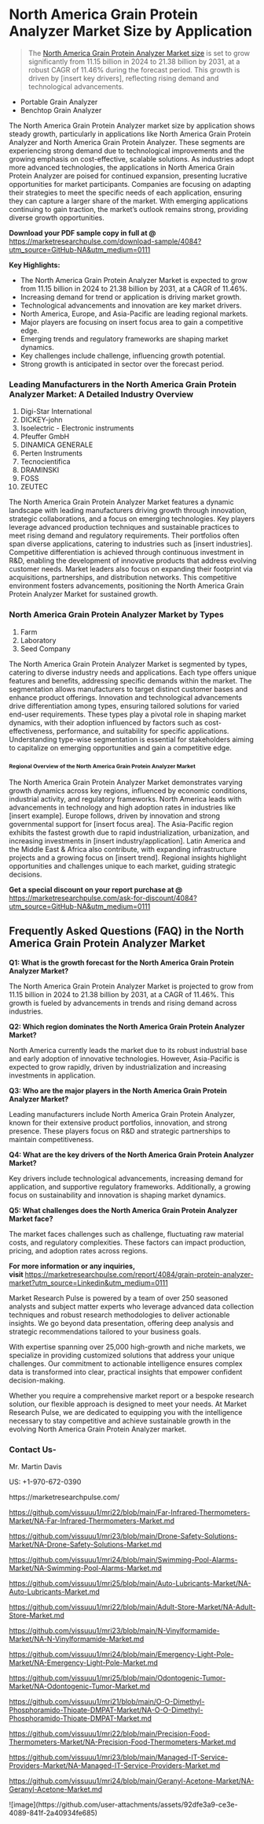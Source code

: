 <h1>North America Grain Protein Analyzer Market&nbsp;Size by Application</h1><blockquote><p>The <a href="https://marketresearchpulse.com/download-sample/4084?utm_source=GitHub-NA&amp;utm_medium=0111">North America Grain Protein Analyzer Market size</a> is set to grow significantly from 11.15 billion in 2024 to 21.38 billion by 2031, at a robust CAGR of 11.46% during the forecast period. This growth is driven by [insert key drivers], reflecting rising demand and technological advancements.</p></blockquote><ul><li>Portable Grain Analyzer <li> Benchtop Grain Analyzer</li></ul><p>The North America Grain Protein Analyzer market size by application shows steady growth, particularly in applications like North America Grain Protein Analyzer and North America Grain Protein Analyzer. These segments are experiencing strong demand due to technological improvements and the growing emphasis on cost-effective, scalable solutions. As industries adopt more advanced technologies, the applications in North America Grain Protein Analyzer are poised for continued expansion, presenting lucrative opportunities for market participants. Companies are focusing on adapting their strategies to meet the specific needs of each application, ensuring they can capture a larger share of the market. With emerging applications continuing to gain traction, the market’s outlook remains strong, providing diverse growth opportunities.</p><p><strong>Download your PDF sample copy in full at @ </strong><a href="https://marketresearchpulse.com/download-sample/4084?utm_source=GitHub-NA&amp;utm_medium=0111">https://marketresearchpulse.com/download-sample/4084?utm_source=GitHub-NA&amp;utm_medium=0111</a></p><p><strong>Key Highlights: </strong></p><ul><li>The North America Grain Protein Analyzer Market is expected to grow from 11.15 billion in 2024 to 21.38 billion by 2031, at a CAGR of 11.46%.</li><li>Increasing demand for trend or application is driving market growth.</li><li>Technological advancements and innovation are key market drivers.</li><li>North America, Europe, and Asia-Pacific are leading regional markets.</li><li>Major players are focusing on insert focus area to gain a competitive edge.</li><li>Emerging trends and regulatory frameworks are shaping market dynamics.</li><li>Key challenges include challenge, influencing growth potential.</li><li>Strong growth is anticipated in sector over the forecast period.</li></ul><h3>Leading Manufacturers in the North America Grain Protein Analyzer Market: A Detailed Industry Overview</h3><ol><li>Digi-Star International</li><li>DICKEY-john</li><li>Isoelectric - Electronic instruments</li><li>Pfeuffer GmbH</li><li>DINAMICA GENERALE</li><li>Perten Instruments</li><li>Tecnocientifica</li><li>DRAMINSKI</li><li>FOSS</li><li>ZEUTEC</li></ol><div class="flex max-w-full flex-col flex-grow"><div class="min-h-8 text-message flex w-full flex-col items-end gap-2 whitespace-normal break-words [.text-message+&amp;]:mt-5" dir="auto" data-message-author-role="assistant" data-message-id="fd8432e4-4910-450d-b182-61b7bfb0a01f" data-message-model-slug="gpt-4o"><div class="flex w-full flex-col gap-1 empty:hidden first:pt-[3px]"><div class="markdown prose w-full break-words dark:prose-invert light"><p>The North America Grain Protein Analyzer Market features a dynamic landscape with leading manufacturers driving growth through innovation, strategic collaborations, and a focus on emerging technologies. Key players leverage advanced production techniques and sustainable practices to meet rising demand and regulatory requirements. Their portfolios often span diverse applications, catering to industries such as [insert industries]. Competitive differentiation is achieved through continuous investment in R&amp;D, enabling the development of innovative products that address evolving customer needs. Market leaders also focus on expanding their footprint via acquisitions, partnerships, and distribution networks. This competitive environment fosters advancements, positioning the North America Grain Protein Analyzer Market for sustained growth.</p></div></div></div></div><h3>North America Grain Protein Analyzer Market by Types</h3><ol><li>Farm <li> Laboratory <li> Seed Company</li></ol><div class="flex max-w-full flex-col flex-grow"><div class="min-h-8 text-message flex w-full flex-col items-end gap-2 whitespace-normal break-words [.text-message+&amp;]:mt-5" dir="auto" data-message-author-role="assistant" data-message-id="084470be-0bb7-4664-bddf-5156b4f41249" data-message-model-slug="gpt-4o-mini"><div class="flex w-full flex-col gap-1 empty:hidden first:pt-[3px]"><div class="markdown prose w-full break-words dark:prose-invert light"><p>The North America Grain Protein Analyzer Market is segmented by types, catering to diverse industry needs and applications. Each type offers unique features and benefits, addressing specific demands within the market. The segmentation allows manufacturers to target distinct customer bases and enhance product offerings. Innovation and technological advancements drive differentiation among types, ensuring tailored solutions for varied end-user requirements. These types play a pivotal role in shaping market dynamics, with their adoption influenced by factors such as cost-effectiveness, performance, and suitability for specific applications. Understanding type-wise segmentation is essential for stakeholders aiming to capitalize on emerging opportunities and gain a competitive edge.</p></div></div></div></div><h3><span style="font-size: 11px;">Regional Overview of the North America Grain Protein Analyzer Market</span></h3><div class="flex max-w-full flex-col flex-grow"><div class="min-h-8 text-message flex w-full flex-col items-end gap-2 whitespace-normal break-words [.text-message+&amp;]:mt-5" dir="auto" data-message-author-role="assistant" data-message-id="e9038762-ce64-4e30-91c9-9bd413514231" data-message-model-slug="gpt-4o-mini"><div class="flex w-full flex-col gap-1 empty:hidden first:pt-[3px]"><div class="markdown prose w-full break-words dark:prose-invert light"><p>The North America Grain Protein Analyzer Market demonstrates varying growth dynamics across key regions, influenced by economic conditions, industrial activity, and regulatory frameworks. North America leads with advancements in technology and high adoption rates in industries like [insert example]. Europe follows, driven by innovation and strong governmental support for [insert focus area]. The Asia-Pacific region exhibits the fastest growth due to rapid industrialization, urbanization, and increasing investments in [insert industry/application]. Latin America and the Middle East &amp; Africa also contribute, with expanding infrastructure projects and a growing focus on [insert trend]. Regional insights highlight opportunities and challenges unique to each market, guiding strategic decisions.</p></div></div></div></div><p><strong>Get a special discount on your report purchase at @ </strong><a href="https://marketresearchpulse.com/ask-for-discount/4084?utm_source=GitHub-NA&amp;utm_medium=0111">https://marketresearchpulse.com/ask-for-discount/4084?utm_source=GitHub-NA&amp;utm_medium=0111</a></p><h2>Frequently Asked Questions (FAQ) in the North America Grain Protein Analyzer Market</h2><p><strong>Q1: What is the growth forecast for the North America Grain Protein Analyzer Market?</strong></p><p>The North America Grain Protein Analyzer Market is projected to grow from 11.15 billion in 2024 to 21.38 billion by 2031, at a CAGR of 11.46%. This growth is fueled by advancements in trends and rising demand across industries.</p><p><strong>Q2: Which region dominates the North America Grain Protein Analyzer Market?</strong></p><p>North America currently leads the market due to its robust industrial base and early adoption of innovative technologies. However, Asia-Pacific is expected to grow rapidly, driven by industrialization and increasing investments in application.</p><p><strong>Q3: Who are the major players in the North America Grain Protein Analyzer Market?</strong></p><p>Leading manufacturers include North America Grain Protein Analyzer, known for their extensive product portfolios, innovation, and strong presence. These players focus on R&amp;D and strategic partnerships to maintain competitiveness.</p><p><strong>Q4: What are the key drivers of the North America Grain Protein Analyzer Market?</strong></p><p>Key drivers include technological advancements, increasing demand for application, and supportive regulatory frameworks. Additionally, a growing focus on sustainability and innovation is shaping market dynamics.</p><p><strong>Q5: What challenges does the North America Grain Protein Analyzer Market face?</strong></p><p>The market faces challenges such as challenge, fluctuating raw material costs, and regulatory complexities. These factors can impact production, pricing, and adoption rates across regions.</p><p><strong>For more information or any inquiries, visit&nbsp;</strong><a href="https://marketresearchpulse.com/report/4084/grain-protein-analyzer-market?utm_source=Linkedin&utm_medium=0111">https://marketresearchpulse.com/report/4084/grain-protein-analyzer-market?utm_source=Linkedin&utm_medium=0111</a></p><p>Market Research Pulse is powered by a team of over 250 seasoned analysts and subject matter experts who leverage advanced data collection techniques and robust research methodologies to deliver actionable insights. We go beyond data presentation, offering deep analysis and strategic recommendations tailored to your business goals.</p><p>With expertise spanning over 25,000 high-growth and niche markets, we specialize in providing customized solutions that address your unique challenges. Our commitment to actionable intelligence ensures complex data is transformed into clear, practical insights that empower confident decision-making.</p><p>Whether you require a comprehensive market report or a bespoke research solution, our flexible approach is designed to meet your needs. At Market Research Pulse, we are dedicated to equipping you with the intelligence necessary to stay competitive and achieve sustainable growth in the evolving North America Grain Protein Analyzer market.</p><h3><strong>Contact Us-</strong></h3><p>Mr. Martin Davis</p><p>US: +1-970-672-0390</p><p>https://marketresearchpulse.com/</p><p><a href="https://github.com/vissuuu1/mri22/blob/main/Far-Infrared-Thermometers-Market/NA-Far-Infrared-Thermometers-Market.md">https://github.com/vissuuu1/mri22/blob/main/Far-Infrared-Thermometers-Market/NA-Far-Infrared-Thermometers-Market.md</a></p><p><a href="https://github.com/vissuuu1/mri23/blob/main/Drone-Safety-Solutions-Market/NA-Drone-Safety-Solutions-Market.md">https://github.com/vissuuu1/mri23/blob/main/Drone-Safety-Solutions-Market/NA-Drone-Safety-Solutions-Market.md</a></p><p><a href="https://github.com/vissuuu1/mri24/blob/main/Swimming-Pool-Alarms-Market/NA-Swimming-Pool-Alarms-Market.md">https://github.com/vissuuu1/mri24/blob/main/Swimming-Pool-Alarms-Market/NA-Swimming-Pool-Alarms-Market.md</a></p><p><a href="https://github.com/vissuuu1/mri25/blob/main/Auto-Lubricants-Market/NA-Auto-Lubricants-Market.md">https://github.com/vissuuu1/mri25/blob/main/Auto-Lubricants-Market/NA-Auto-Lubricants-Market.md</a></p><p><a href="https://github.com/vissuuu1/mri22/blob/main/Adult-Store-Market/NA-Adult-Store-Market.md">https://github.com/vissuuu1/mri22/blob/main/Adult-Store-Market/NA-Adult-Store-Market.md</a></p><p><a href="https://github.com/vissuuu1/mri23/blob/main/N-Vinylformamide-Market/NA-N-Vinylformamide-Market.md">https://github.com/vissuuu1/mri23/blob/main/N-Vinylformamide-Market/NA-N-Vinylformamide-Market.md</a></p><p><a href="https://github.com/vissuuu1/mri24/blob/main/Emergency-Light-Pole-Market/NA-Emergency-Light-Pole-Market.md">https://github.com/vissuuu1/mri24/blob/main/Emergency-Light-Pole-Market/NA-Emergency-Light-Pole-Market.md</a></p><p><a href="https://github.com/vissuuu1/mri25/blob/main/Odontogenic-Tumor-Market/NA-Odontogenic-Tumor-Market.md">https://github.com/vissuuu1/mri25/blob/main/Odontogenic-Tumor-Market/NA-Odontogenic-Tumor-Market.md</a></p><p><a href="https://github.com/vissuuu1/mri21/blob/main/O-O-Dimethyl-Phosphoramido-Thioate-DMPAT-Market/NA-O-O-Dimethyl-Phosphoramido-Thioate-DMPAT-Market.md">https://github.com/vissuuu1/mri21/blob/main/O-O-Dimethyl-Phosphoramido-Thioate-DMPAT-Market/NA-O-O-Dimethyl-Phosphoramido-Thioate-DMPAT-Market.md</a></p><p><a href="https://github.com/vissuuu1/mri22/blob/main/Precision-Food-Thermometers-Market/NA-Precision-Food-Thermometers-Market.md">https://github.com/vissuuu1/mri22/blob/main/Precision-Food-Thermometers-Market/NA-Precision-Food-Thermometers-Market.md</a></p><p><a href="https://github.com/vissuuu1/mri23/blob/main/Managed-IT-Service-Providers-Market/NA-Managed-IT-Service-Providers-Market.md">https://github.com/vissuuu1/mri23/blob/main/Managed-IT-Service-Providers-Market/NA-Managed-IT-Service-Providers-Market.md</a></p><p><a href="https://github.com/vissuuu1/mri24/blob/main/Geranyl-Acetone-Market/NA-Geranyl-Acetone-Market.md">https://github.com/vissuuu1/mri24/blob/main/Geranyl-Acetone-Market/NA-Geranyl-Acetone-Market.md</a></p>
![image](https://github.com/user-attachments/assets/92dfe3a9-ce3e-4089-841f-2a40934fe685)

